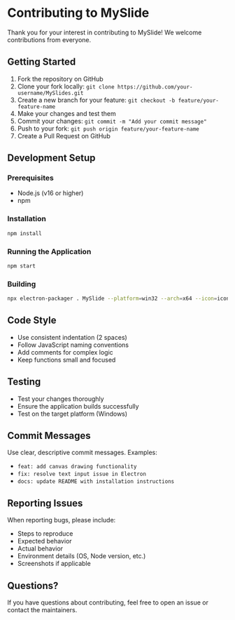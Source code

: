 # Contributing to MySlide

Thank you for your interest in contributing to MySlide! We welcome contributions from everyone.

## Getting Started

1. Fork the repository on GitHub
2. Clone your fork locally: `git clone https://github.com/your-username/MySlides.git`
3. Create a new branch for your feature: `git checkout -b feature/your-feature-name`
4. Make your changes and test them
5. Commit your changes: `git commit -m "Add your commit message"`
6. Push to your fork: `git push origin feature/your-feature-name`
7. Create a Pull Request on GitHub

## Development Setup

### Prerequisites

- Node.js (v16 or higher)
- npm

### Installation

```bash
npm install
```

### Running the Application

```bash
npm start
```

### Building

```bash
npx electron-packager . MySlide --platform=win32 --arch=x64 --icon=icon.ico --overwrite --ignore=data.json
```

## Code Style

- Use consistent indentation (2 spaces)
- Follow JavaScript naming conventions
- Add comments for complex logic
- Keep functions small and focused

## Testing

- Test your changes thoroughly
- Ensure the application builds successfully
- Test on the target platform (Windows)

## Commit Messages

Use clear, descriptive commit messages. Examples:
- `feat: add canvas drawing functionality`
- `fix: resolve text input issue in Electron`
- `docs: update README with installation instructions`

## Reporting Issues

When reporting bugs, please include:
- Steps to reproduce
- Expected behavior
- Actual behavior
- Environment details (OS, Node version, etc.)
- Screenshots if applicable

## Questions?

If you have questions about contributing, feel free to open an issue or contact the maintainers.